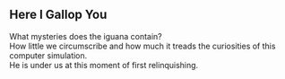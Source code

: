 Here I Gallop You
-----------------
What mysteries does the iguana contain?  
How little we circumscribe and how much it treads the curiosities of this computer simulation.  
He is under us at this moment of first relinquishing.  
